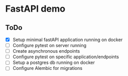 # FastAPI demo

## ToDo

- [X] Setup minimal fastAPI application running on docker
- [ ] Configure pytest on server running
- [ ] Create asynchronous endpoints 
- [ ] Configure pytest on specific application/endpoints
- [ ] Setup a postgres db running on docker
- [ ] Configure Alembic for migrations